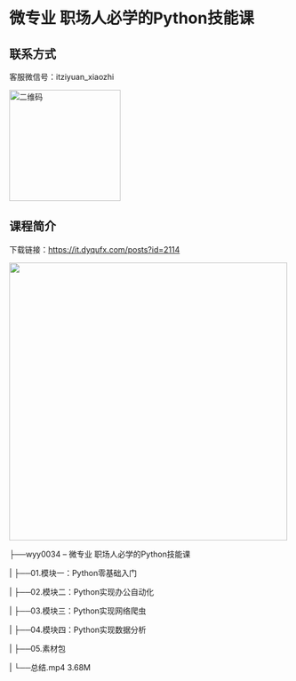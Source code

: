 # 微专业 职场人必学的Python技能课

## 联系方式

客服微信号：itziyuan_xiaozhi

<img src="https://ziyuanyun.oss-cn-guangzhou.aliyuncs.com/common/20240614073449/666b82192834a.jpg" width="200" height="200" alt="二维码">

## 课程简介

下载链接：https://it.dyqufx.com/posts?id=2114

<img src="https://ziyuanyun.oss-cn-guangzhou.aliyuncs.com/yun/20240515183652/6644904431920.jpg" width="500" alt="">

  ├──wyy0034 &#8211; 微专业 职场人必学的Python技能课

 | ├──01.模块一：Python零基础入门

 | ├──02.模块二：Python实现办公自动化

 | ├──03.模块三：Python实现网络爬虫

 | ├──04.模块四：Python实现数据分析

 | ├──05.素材包

 | └──总结.mp4 3.68M

 &nbsp;

  